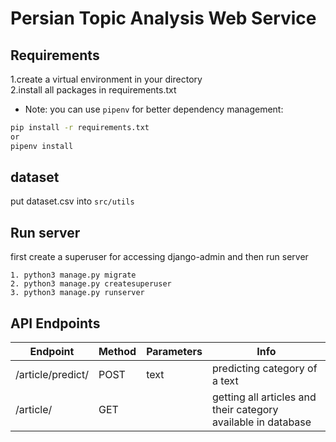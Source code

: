 # Persian Topic Analysis Web Service

## Requirements
1.create a virtual environment in your directory  
2.install all packages in requirements.txt  
- Note: you can use `pipenv` for better dependency management:
```bash
pip install -r requirements.txt
or 
pipenv install
```

## dataset
put dataset.csv into `src/utils`


## Run server
first create a superuser for accessing django-admin and then run server
```
1. python3 manage.py migrate
2. python3 manage.py createsuperuser
3. python3 manage.py runserver
```


## API Endpoints
|      Endpoint      | Method | Parameters | Info                                                          |
|--------------------|--------|------------|---------------------------------------------------------------|
| /article/predict/  | POST   | text       | predicting category of a text                                 |
| /article/          | GET    |            | getting all articles and their category available in database |
